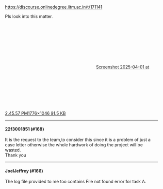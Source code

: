 https://discourse.onlinedegree.iitm.ac.in/t/171141

Pls look into this matter.<br/>
<div class="lightbox-wrapper"><a class="lightbox" data-download-href="/uploads/short-url/tB3aE4RkTmDqa8uC7Ck86pAcMv4.png?dl=1" href="https://europe1.discourse-cdn.com/flex013/uploads/iitm/original/3X/c/f/cf6f3e0168b08a862b7613b75dc9dbf83e914086.png" rel="noopener nofollow ugc" title="Screenshot 2025-04-01 at 2.45.57 PM"><div class="meta"><svg aria-hidden="true" class="fa d-icon d-icon-far-image svg-icon"><use href="#far-image"></use></svg><span class="filename">Screenshot 2025-04-01 at 2.45.57 PM</span><span class="informations">1776×1046 91.5 KB</span><svg aria-hidden="true" class="fa d-icon d-icon-discourse-expand svg-icon"><use href="#discourse-expand"></use></svg></div></a></div></p><hr>

<h4>22f3001851 (#168)</h4>
<p>It is the request to the team,to consider this since it is a problem of just a case letter otherwise the whole hardwork of doing the project will be wasted.<br/>
Thank you</p><hr>

<h4>JoelJeffrey (#166)</h4>
<p>The log file provided to me too contains File not found error for task A.